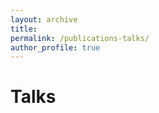 ```yaml
---
layout: archive
title: 
permalink: /publications-talks/
author_profile: true
---
```




<script src="https://bibbase.org/show?bib=https%3A%2F%2FJTomezyk.github.io%2Ffiles%2FbibJT.bib&jsonp=1"></script>


Talks
=====


